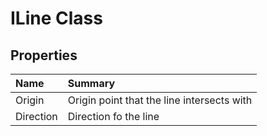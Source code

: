 # ILine<T> Class



## Properties

| Name | Summary | 
| :- | :- | 
| Origin | Origin point that the line intersects with | 
| Direction | Direction fo the line | 

